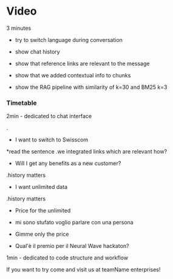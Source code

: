 # Video





3 minutes

- try to switch language during conversation
- show chat history
- show that reference links are relevant to the message

- show that we added contextual info to chunks
- show the RAG pipeline with similarity of k=30 and BM25 k=3

### Timetable

2min - dedicated to chat interface


.

- I want to switch to Swisscom

*read the sentence
.we integrated links which are relevant
how?


- Will I get any benefits as a new customer? 

.history matters


- I want unlimited data

.history matters


- Price for the unlimited



- mi sono stufato voglio parlare con una persona 


- Gimme only the price 


- Qual'è il premio per il Neural Wave hackaton?

1min - dedicated to code structure and workflow

If you want to try come and visit us at teamName enterprises!
